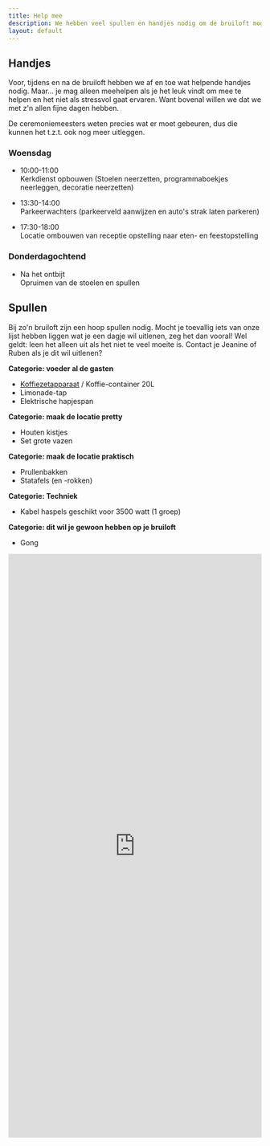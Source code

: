```yaml
---
title: Help mee
description: We hebben veel spullen en handjes nodig om de bruiloft mogelijk te maken. Misschien kun je ons daar bij helpen.
layout: default
---
```

## Handjes
Voor, tijdens en na de bruiloft hebben we af en toe wat helpende handjes nodig. Maar... je mag alleen meehelpen als je het leuk vindt om mee te helpen en het niet als stressvol gaat ervaren. Want bovenal willen we dat we met z'n allen fijne dagen hebben.

De ceremoniemeesters weten precies wat er moet gebeuren, dus die kunnen het t.z.t. ook nog meer uitleggen.

### Woensdag
- 10:00-11:00  
  Kerkdienst opbouwen (Stoelen neerzetten, programmaboekjes neerleggen, decoratie neerzetten)

- 13:30-14:00  
  Parkeerwachters (parkeerveld aanwijzen en auto's strak laten parkeren)

- 17:30-18:00  
  Locatie ombouwen van receptie opstelling naar eten- en feestopstelling

### Donderdagochtend
- Na het ontbijt  
  Opruimen van de stoelen en spullen

## Spullen
Bij zo'n bruiloft zijn een hoop spullen nodig. Mocht je toevallig iets van onze lijst hebben liggen wat je een dagje wil uitlenen, zeg het dan vooral! Wel geldt: leen het alleen uit als het niet te veel moeite is.
Contact je Jeanine of Ruben als je dit wil uitlenen?

**Categorie: voeder al de gasten**
- [Koffiezetapparaat](/coffee) / Koffie-container 20L
- Limonade-tap
- Elektrische hapjespan

**Categorie: maak de locatie pretty**
- Houten kistjes
- Set grote vazen

**Categorie: maak de locatie praktisch**
- Prullenbakken
- Statafels (en -rokken)

**Categorie: Techniek**
- Kabel haspels geschikt voor 3500 watt (1 groep)

**Categorie: dit wil je gewoon hebben op je bruiloft**
- <span onclick="play('gong')" class="cursor-pointer">Gong</span>

<audio id="gong" src="/audio/gong.mp3"></audio>

<iframe src="https://docs.google.com/forms/d/e/1FAIpQLSfPss7kC25GvM84u5kZHCLQrfMqMARHeX1if9xcUSq8RLn4Ag/viewform?embedded=true" width="100%" height="1163" frameborder="0" marginheight="0" marginwidth="0">Laden…</iframe>
